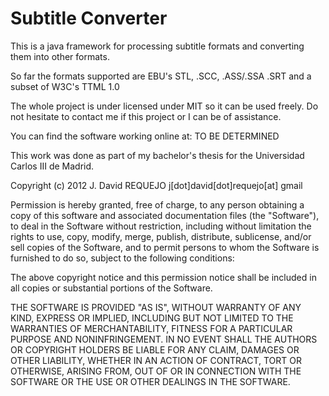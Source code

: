 Subtitle Converter
==================

This is a java framework for processing subtitle formats and converting them into other formats.

So far the formats supported are EBU's STL, .SCC, .ASS/.SSA .SRT and a subset of W3C's TTML 1.0

The whole project is under licensed under MIT so it can be used freely. Do not hesitate to contact me if this project or I can be of assistance.

You can find the software working online at: TO BE DETERMINED

This work was done as part of my bachelor's thesis for the Universidad Carlos III de Madrid.

Copyright (c) 2012 J. David REQUEJO
j[dot]david[dot]requejo[at] gmail

Permission is hereby granted, free of charge, to any person obtaining a copy of this software and associated documentation files (the "Software"), to deal in the Software without restriction, including without limitation the rights to use, copy, modify, merge, publish, distribute, sublicense, and/or sell copies of the Software, and to permit persons to whom the Software is furnished to do so, subject to the following conditions:

The above copyright notice and this permission notice shall be included in all copies or substantial portions of the Software.

THE SOFTWARE IS PROVIDED "AS IS", WITHOUT WARRANTY OF ANY KIND, EXPRESS OR IMPLIED, INCLUDING BUT NOT LIMITED TO THE WARRANTIES OF MERCHANTABILITY, FITNESS FOR A PARTICULAR PURPOSE AND NONINFRINGEMENT. IN NO EVENT SHALL THE AUTHORS OR COPYRIGHT HOLDERS BE LIABLE FOR ANY CLAIM, DAMAGES OR OTHER LIABILITY, WHETHER IN AN ACTION OF CONTRACT, TORT OR OTHERWISE, ARISING FROM, OUT OF OR IN CONNECTION WITH THE SOFTWARE OR THE USE OR OTHER DEALINGS IN THE SOFTWARE.
